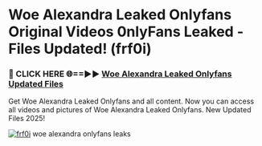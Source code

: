 # Woe Alexandra Leaked Onlyfans Original Videos 0nlyFans Leaked - Files Updated! (frf0i)

<h3>🔴 CLICK HERE 🌐==►► <a href="https://tinyurl.com/brd5kh86" rel="nofollow">Woe Alexandra Leaked Onlyfans Updated Files</a></h3>

Get Woe Alexandra Leaked Onlyfans and all content. Now you can access all videos and pictures of Woe Alexandra Leaked Onlyfans. New Updated Files 2025!

[![frf0i](https://i.imgur.com/K7sEzmb.gif)](https://tinyurl.com/brd5kh86)
woe alexandra onlyfans leaks